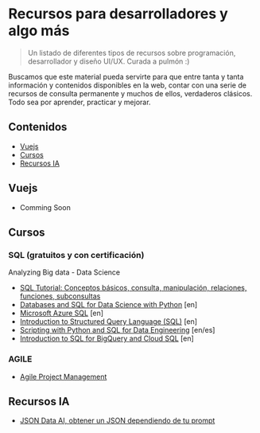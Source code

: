 # Recursos para desarrolladores y algo más

> Un listado de diferentes tipos de recursos sobre programación, desarrollador y diseño UI/UX. Curada a pulmón :)

Buscamos que este material pueda servirte para que entre tanta y tanta información y contenidos disponibles en la web, contar con una serie de recursos de consulta permanente y muchos de ellos, verdaderos clásicos.    
Todo sea por aprender, practicar y mejorar.  

## Contenidos

- [Vuejs](#vue)
- [Cursos](#cursos)
- [Recursos IA](#ia)


## Vuejs
- Comming Soon



## Cursos
### SQL (gratuitos y con certificación)
Analyzing Big data - Data Science
- [SQL Tutorial: Conceptos básicos, consulta, manipulación, relaciones, funciones, subconsultas](https://sqlinteractivo.desafiolatam.com/)
- [Databases and SQL for Data Science with Python](https://www.coursya.com/product/databases-and-sql-for-data-science-with-python/) [en]
- [Microsoft Azure SQL](https://www.coursya.com/product/microsoft-azure-sql/) [en]
- [Introduction to Structured Query Language (SQL)](https://www.coursya.com/product/introduction-to-structured-query-language-sql) [en]
- [Scripting with Python and SQL for Data Engineering](https://www.coursya.com/product/scripting-with-python-and-sql-for-data-engineering) [en/es]
- [Introduction to SQL for BigQuery and Cloud SQL](https://www.coursya.com/product/introduction-to-sql-for-bigquery-and-cloud-sql) [en]

### AGILE

- [Agile Project Management](https://www.coursya.com/product/agile-project-management)

## Recursos IA
- [JSON Data AI, obtener un JSON dependiendo de tu prompt ](https://www.jsondataai.com/)

